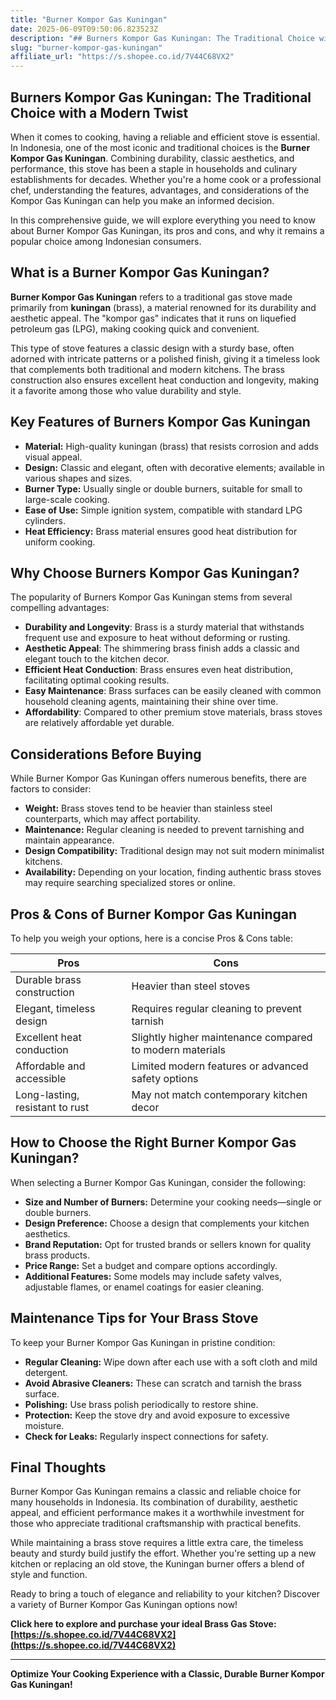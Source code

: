 ```yaml
---
title: "Burner Kompor Gas Kuningan"
date: 2025-06-09T09:50:06.823523Z
description: "## Burners Kompor Gas Kuningan: The Traditional Choice with a Modern Twist..."
slug: "burner-kompor-gas-kuningan"
affiliate_url: "https://s.shopee.co.id/7V44C68VX2"
---
```

## Burners Kompor Gas Kuningan: The Traditional Choice with a Modern Twist

When it comes to cooking, having a reliable and efficient stove is essential. In Indonesia, one of the most iconic and traditional choices is the **Burner Kompor Gas Kuningan**. Combining durability, classic aesthetics, and performance, this stove has been a staple in households and culinary establishments for decades. Whether you're a home cook or a professional chef, understanding the features, advantages, and considerations of the Kompor Gas Kuningan can help you make an informed decision.

In this comprehensive guide, we will explore everything you need to know about Burner Kompor Gas Kuningan, its pros and cons, and why it remains a popular choice among Indonesian consumers.

## What is a Burner Kompor Gas Kuningan?

**Burner Kompor Gas Kuningan** refers to a traditional gas stove made primarily from **kuningan** (brass), a material renowned for its durability and aesthetic appeal. The "kompor gas" indicates that it runs on liquefied petroleum gas (LPG), making cooking quick and convenient.

This type of stove features a classic design with a sturdy base, often adorned with intricate patterns or a polished finish, giving it a timeless look that complements both traditional and modern kitchens. The brass construction also ensures excellent heat conduction and longevity, making it a favorite among those who value durability and style.

## Key Features of Burners Kompor Gas Kuningan

- **Material:** High-quality kuningan (brass) that resists corrosion and adds visual appeal.
- **Design:** Classic and elegant, often with decorative elements; available in various shapes and sizes.
- **Burner Type:** Usually single or double burners, suitable for small to large-scale cooking.
- **Ease of Use:** Simple ignition system, compatible with standard LPG cylinders.
- **Heat Efficiency:** Brass material ensures good heat distribution for uniform cooking.

## Why Choose Burners Kompor Gas Kuningan?

The popularity of Burners Kompor Gas Kuningan stems from several compelling advantages:

- **Durability and Longevity**: Brass is a sturdy material that withstands frequent use and exposure to heat without deforming or rusting.
- **Aesthetic Appeal**: The shimmering brass finish adds a classic and elegant touch to the kitchen decor.
- **Efficient Heat Conduction**: Brass ensures even heat distribution, facilitating optimal cooking results.
- **Easy Maintenance**: Brass surfaces can be easily cleaned with common household cleaning agents, maintaining their shine over time.
- **Affordability**: Compared to other premium stove materials, brass stoves are relatively affordable yet durable.

## Considerations Before Buying

While Burner Kompor Gas Kuningan offers numerous benefits, there are factors to consider:

- **Weight:** Brass stoves tend to be heavier than stainless steel counterparts, which may affect portability.
- **Maintenance:** Regular cleaning is needed to prevent tarnishing and maintain appearance.
- **Design Compatibility:** Traditional design may not suit modern minimalist kitchens.
- **Availability:** Depending on your location, finding authentic brass stoves may require searching specialized stores or online.

## Pros & Cons of Burner Kompor Gas Kuningan

To help you weigh your options, here is a concise Pros & Cons table:

| **Pros** | **Cons** |
|------------------------------|------------------------------|
| Durable brass construction | Heavier than steel stoves |
| Elegant, timeless design | Requires regular cleaning to prevent tarnish |
| Excellent heat conduction | Slightly higher maintenance compared to modern materials |
| Affordable and accessible | Limited modern features or advanced safety options |
| Long-lasting, resistant to rust | May not match contemporary kitchen decor |

## How to Choose the Right Burner Kompor Gas Kuningan?

When selecting a Burner Kompor Gas Kuningan, consider the following:

- **Size and Number of Burners:** Determine your cooking needs—single or double burners.
- **Design Preference:** Choose a design that complements your kitchen aesthetics.
- **Brand Reputation:** Opt for trusted brands or sellers known for quality brass products.
- **Price Range:** Set a budget and compare options accordingly.
- **Additional Features:** Some models may include safety valves, adjustable flames, or enamel coatings for easier cleaning.

## Maintenance Tips for Your Brass Stove

To keep your Burner Kompor Gas Kuningan in pristine condition:

- **Regular Cleaning:** Wipe down after each use with a soft cloth and mild detergent.
- **Avoid Abrasive Cleaners:** These can scratch and tarnish the brass surface.
- **Polishing:** Use brass polish periodically to restore shine.
- **Protection:** Keep the stove dry and avoid exposure to excessive moisture.
- **Check for Leaks:** Regularly inspect connections for safety.

## Final Thoughts

Burner Kompor Gas Kuningan remains a classic and reliable choice for many households in Indonesia. Its combination of durability, aesthetic appeal, and efficient performance makes it a worthwhile investment for those who appreciate traditional craftsmanship with practical benefits.

While maintaining a brass stove requires a little extra care, the timeless beauty and sturdy build justify the effort. Whether you're setting up a new kitchen or replacing an old stove, the Kuningan burner offers a blend of style and function.

Ready to bring a touch of elegance and reliability to your kitchen? Discover a variety of Burner Kompor Gas Kuningan options now!

**Click here to explore and purchase your ideal Brass Gas Stove: [https://s.shopee.co.id/7V44C68VX2](https://s.shopee.co.id/7V44C68VX2)**

---

**Optimize Your Cooking Experience with a Classic, Durable Burner Kompor Gas Kuningan!**
